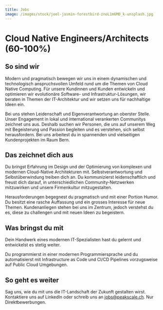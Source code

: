 ```yaml
---
title: Jobs
image: /images/stock/joel-jasmin-forestbird-znoL1m6MD_k-unsplash.jpg
---
```


# Cloud Native Engineers/Architects (60-100%)

## So sind wir

Modern und pragmatisch bewegen wir uns in einem dynamischen und technologisch anspruchsvollen Umfeld rund um die Themen von Cloud Native Computing. Für unsere Kundinnen und Kunden entwickeln und optimieren wir evolutionäre Software- und Infrastruktur-Lösungen, wir beraten in Themen der IT-Architektur und wir setzen uns für nachhaltige Ideen ein.

Bei uns stehen Leidenschaft und Eigenverantwortung an oberster Stelle. Unser Engagement in lokal und international verankerten Communitys zeichnet uns aus. Deshalb suchen wir Personen, die uns auf unserem Weg mit Begeisterung und Passion begleiten und es verstehen, sich selbst herausfordern. Bei uns arbeitest du in spannenden und vielseitigen Kundenprojekten im Raum Bern.

## Das zeichnet dich aus

Du bringst Erfahrung im Design und der Optimierung von komplexen und modernen Cloud-Native Architekturen mit. Selbstverantwortung und Selbstüberwindung treiben dich an. Du kommunizierst leidenschaftlich und freust dich darauf, in unterschiedlichen Community-Netzwerken mitzuwirken und unsere Firmenkultur mitzugestalten.

Herausforderungen begegnest du pragmatisch und mit einer Portion Humor. Du besitzt eine rasche Auffassung und ein grosses Interesse für neue Themen. Kundenanliegen stehen bei uns im Zentrum, jedoch verstehst du es, diese zu challengen und mit neuen Ideen zu begeistern.

## Was bringst du mit

Dein Handwerk eines modernen IT-Spezialisten hast du gelernt und entwickelst es stetig weiter.

Du programmierst in einer modernen Programmiersprache und du automatisierst mit Infrastructure as Code und CI/CD Pipelines vorzugsweise auf Public Cloud Umgebungen.

## So geht es weiter

Sag uns, wie du mit uns die IT-Landschaft der Zukunft gestalten wirst. Kontaktiere uns auf LinkedIn oder schreib uns an jobs@peakscale.ch. Nur Direktbewerbungen.
